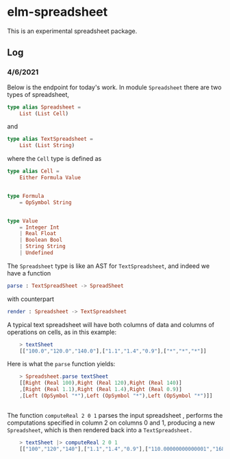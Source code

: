 # elm-spreadsheet

This is an experimental spreadsheet package.


## Log

### 4/6/2021

Below is the endpoint for today's work. In module
`Spreadsheet` there are two types of spreadsheet,

```elm
type alias Spreadsheet =
    List (List Cell)
```

and
```elm
type alias TextSpreadsheet =
    List (List String)
```

where the `Cell` type is defined as 

```elm
type alias Cell =
    Either Formula Value


type Formula
    = OpSymbol String


type Value
    = Integer Int
    | Real Float
    | Boolean Bool
    | String String
    | Undefined
```

The `Spreadsheet` type is like an AST for `TextSpreadsheet`,
and indeed we have a function 

```elm
parse : TextSpreadSheet -> SpreadSheet
```

with counterpart

```elm
render : Spreadsheet -> TextSpreadsheet
```

A typical text spreadsheet will have both columns
of data and columns of operations on cells, as in 
this example:

```elm
    > textSheet
    [["100.0","120.0","140.0"],["1.1","1.4","0.9"],["*","*","*"]]
```

Here is what the `parse` function yields:

```elm
    > Spreadsheet.parse textSheet
    [[Right (Real 100),Right (Real 120),Right (Real 140)]
    ,[Right (Real 1.1),Right (Real 1.4),Right (Real 0.9)]
    ,[Left (OpSymbol "*"),Left (OpSymbol "*"),Left (OpSymbol "*")]]
  
```

The function `computeReal 2 0 1` parses the input spreadsheet
, performs the computations specified in column 2 on 
columns 0 and 1, producing a new `Spreadsheet`, which 
is then rendered back into a `TextSpreadsheet.`

```elm
    > textSheet |> computeReal 2 0 1
    [["100","120","140"],["1.1","1.4","0.9"],["110.00000000000001","168","126"]]
```


